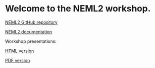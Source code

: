 # Welcome to the NEML2 workshop.

[NEML2 GitHub repository](https://github.com/reverendbedford/neml2)

[NEML2 documentation](https://reverendbedford.github.io/neml2)

Workshop presentations:

[HTML version](https://hugary1995.github.io/neml2-workshop/)

[PDF version](https://hugary1995.github.io/neml2-workshop/?print-pdf)
